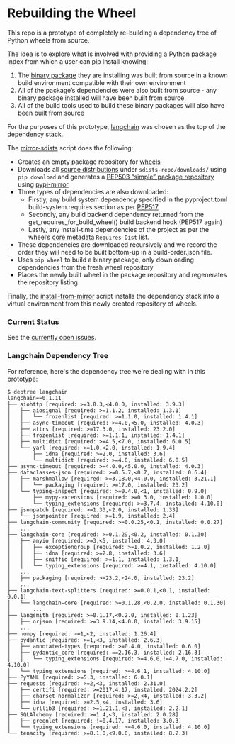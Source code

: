 # Rebuilding the Wheel

This repo is a prototype of completely re-building a dependency tree of Python wheels from source.

The idea is to explore what is involved with providing a Python package index from which a user can pip install knowing:

1. The [binary package](https://packaging.python.org/en/latest/glossary/#term-Built-Distribution) they are installing was built from source in a known build environment compatible with their own environment
1. All of the package’s dependencies were also built from source - any binary package installed will have been built from source
1. All of the build tools used to build these binary packages will also have been built from source

For the purposes of this prototype, [langchain](https://pypi.org/project/langchain/) was chosen as the top of the dependency stack.

The [mirror-sdists](mirror-sdists.sh) script does the following:

* Creates an empty package repository for [wheels](https://packaging.python.org/en/latest/specifications/binary-distribution-format/)
* Downloads all [source distributions](https://packaging.python.org/en/latest/glossary/#term-Source-Distribution-or-sdist) under `sdists-repo/downloads/` using `pip download` and generates a [PEP503 “simple” package repository](https://peps.python.org/pep-0503/) using [pypi-mirror](https://pypi.org/project/python-pypi-mirror/)
* Three types of dependencies are also downloaded:
  * Firstly, any build system dependency specified in the pyproject.toml build-system.requires section as per [PEP517](https://peps.python.org/pep-0517)
  * Secondly, any build backend dependency returned from the get_requires_for_build_wheel() build backend hook (PEP517 again)
  * Lastly, any install-time dependencies of the project as per the wheel’s [core metadata](https://packaging.python.org/en/latest/specifications/core-metadata/) `Requires-Dist` list.
* These dependencies are downloaded recursively and we record the order they will need to be built bottom-up in a build-order.json file.
* Uses `pip wheel` to build a binary package, only downloading dependencies from the fresh wheel repository
* Places the newly built wheel in the package repository and regenerates the repository listing

Finally, the [install-from-mirror](install-from-mirror.sh) script installs the dependency stack into a virtual environment from this newly created repository of wheels.

### Current Status

See the [currently open issues](https://github.com/markmc/rebuilding-the-wheel/issues).

### Langchain Dependency Tree

For reference, here's the dependency tree we're dealing with in this prototype:

```
$ deptree langchain
langchain==0.1.11
├── aiohttp [required: >=3.8.3,<4.0.0, installed: 3.9.3]
│   ├── aiosignal [required: >=1.1.2, installed: 1.3.1]
│   │   └── frozenlist [required: >=1.1.0, installed: 1.4.1]
│   ├── async-timeout [required: >=4.0,<5.0, installed: 4.0.3]
│   ├── attrs [required: >=17.3.0, installed: 23.2.0]
│   ├── frozenlist [required: >=1.1.1, installed: 1.4.1]
│   ├── multidict [required: >=4.5,<7.0, installed: 6.0.5]
│   └── yarl [required: >=1.0,<2.0, installed: 1.9.4]
│       ├── idna [required: >=2.0, installed: 3.6]
│       └── multidict [required: >=4.0, installed: 6.0.5]
├── async-timeout [required: >=4.0.0,<5.0.0, installed: 4.0.3]
├── dataclasses-json [required: >=0.5.7,<0.7, installed: 0.6.4]
│   ├── marshmallow [required: >=3.18.0,<4.0.0, installed: 3.21.1]
│   │   └── packaging [required: >=17.0, installed: 23.2]
│   └── typing-inspect [required: >=0.4.0,<1, installed: 0.9.0]
│       ├── mypy-extensions [required: >=0.3.0, installed: 1.0.0]
│       └── typing_extensions [required: >=3.7.4, installed: 4.10.0]
├── jsonpatch [required: >=1.33,<2.0, installed: 1.33]
│   └── jsonpointer [required: >=1.9, installed: 2.4]
├── langchain-community [required: >=0.0.25,<0.1, installed: 0.0.27]
│   ...
├── langchain-core [required: >=0.1.29,<0.2, installed: 0.1.30]
│   ├── anyio [required: >=3,<5, installed: 4.3.0]
│   │   ├── exceptiongroup [required: >=1.0.2, installed: 1.2.0]
│   │   ├── idna [required: >=2.8, installed: 3.6]
│   │   ├── sniffio [required: >=1.1, installed: 1.3.1]
│   │   └── typing_extensions [required: >=4.1, installed: 4.10.0]
│   ...
│   ├── packaging [required: >=23.2,<24.0, installed: 23.2]
│   ...
├── langchain-text-splitters [required: >=0.0.1,<0.1, installed: 0.0.1]
│   └── langchain-core [required: >=0.1.28,<0.2.0, installed: 0.1.30]
│       ...
├── langsmith [required: >=0.1.17,<0.2.0, installed: 0.1.23]
│   ├── orjson [required: >=3.9.14,<4.0.0, installed: 3.9.15]
│   ...
├── numpy [required: >=1,<2, installed: 1.26.4]
├── pydantic [required: >=1,<3, installed: 2.6.3]
│   ├── annotated-types [required: >=0.4.0, installed: 0.6.0]
│   ├── pydantic_core [required: ==2.16.3, installed: 2.16.3]
│   │   └── typing_extensions [required: >=4.6.0,!=4.7.0, installed: 4.10.0]
│   └── typing_extensions [required: >=4.6.1, installed: 4.10.0]
├── PyYAML [required: >=5.3, installed: 6.0.1]
├── requests [required: >=2,<3, installed: 2.31.0]
│   ├── certifi [required: >=2017.4.17, installed: 2024.2.2]
│   ├── charset-normalizer [required: >=2,<4, installed: 3.3.2]
│   ├── idna [required: >=2.5,<4, installed: 3.6]
│   └── urllib3 [required: >=1.21.1,<3, installed: 2.2.1]
├── SQLAlchemy [required: >=1.4,<3, installed: 2.0.28]
│   ├── greenlet [required: !=0.4.17, installed: 3.0.3]
│   └── typing_extensions [required: >=4.6.0, installed: 4.10.0]
└── tenacity [required: >=8.1.0,<9.0.0, installed: 8.2.3]
```

